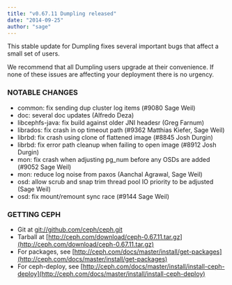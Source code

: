 ```yaml
---
title: "v0.67.11 Dumpling released"
date: "2014-09-25"
author: "sage"
---
```


This stable update for Dumpling fixes several important bugs that affect a small set of users.

We recommend that all Dumpling users upgrade at their convenience. If none of these issues are affecting your deployment there is no urgency.

### NOTABLE CHANGES

- common: fix sending dup cluster log items (#9080 Sage Weil)
- doc: several doc updates (Alfredo Deza)
- libcephfs-java: fix build against older JNI headesr (Greg Farnum)
- librados: fix crash in op timeout path (#9362 Matthias Kiefer, Sage Weil)
- librbd: fix crash using clone of flattened image (#8845 Josh Durgin)
- librbd: fix error path cleanup when failing to open image (#8912 Josh Durgin)
- mon: fix crash when adjusting pg\_num before any OSDs are added (#9052 Sage Weil)
- mon: reduce log noise from paxos (Aanchal Agrawal, Sage Weil)
- osd: allow scrub and snap trim thread pool IO priority to be adjusted (Sage Weil)
- osd: fix mount/remount sync race (#9144 Sage Weil)

### GETTING CEPH

- Git at [git://github.com/ceph/ceph.git](http://github.com/ceph/ceph)
- Tarball at [http://ceph.com/download/ceph-0.67.11.tar.gz](http://ceph.com/download/ceph-0.67.11.tar.gz)
- For packages, see [http://ceph.com/docs/master/install/get-packages](http://ceph.com/docs/master/install/get-packages)
- For ceph-deploy, see [http://ceph.com/docs/master/install/install-ceph-deploy](http://ceph.com/docs/master/install/install-ceph-deploy)
